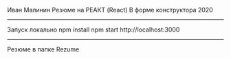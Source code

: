Иван Малинин
Резюме на РЕАКТ (React)
В  форме конструктора
2020

----------
Запуск локально
npm install
npm start
http://localhost:3000

-----------
Резюме в  папке Rezume